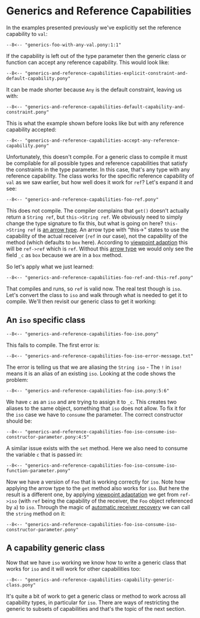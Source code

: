 # Generics and Reference Capabilities

In the examples presented previously we've explicitly set the reference capability to `val`:

```pony
--8<-- "generics-foo-with-any-val.pony:1:1"
```

If the capability is left out of the type parameter then the generic class or function can accept any reference capability. This would look like:

```pony
--8<-- "generics-and-reference-capabilities-explicit-constraint-and-default-capability.pony"
```

It can be made shorter because `Any` is the default constraint, leaving us with:

```pony
--8<-- "generics-and-reference-capabilities-default-capability-and-constraint.pony"
```

This is what the example shown before looks like but with any reference capability accepted:

```pony
--8<-- "generics-and-reference-capabilities-accept-any-reference-capability.pony"
```

Unfortunately, this doesn't compile. For a generic class to compile it must be compilable for all possible types and reference capabilities that satisfy the constraints in the type parameter. In this case, that's any type with any reference capability. The class works for the specific reference capability of `val` as we saw earlier, but how well does it work for `ref`? Let's expand it and see:

```pony
--8<-- "generics-and-reference-capabilities-foo-ref.pony"
```

This does not compile. The compiler complains that `get()` doesn't actually return a `String ref`, but `this->String ref`. We obviously need to simply change the type signature to fix this, but what is going on here?
`this->String ref` is [an arrow type](/reference-capabilities/arrow-types.md). An arrow type with "this->" states to use the capability of the actual receiver (`ref` in our case), not the capability of the method (which defaults to `box` here). According to [viewpoint adaption](/reference-capabilities/combining-capabilities.md) this will be `ref->ref` which is `ref`. Without this [arrow type](/reference-capabilities/arrow-types.md) we would only see the field `_c` as `box` because we are in a `box` method.

So let's apply what we just learned:

```pony
--8<-- "generics-and-reference-capabilities-foo-ref-and-this-ref.pony"
```

That compiles and runs, so `ref` is valid now. The real test though is `iso`. Let's convert the class to `iso` and walk through what is needed to get it to compile. We'll then revisit our generic class to get it working:

## An `iso` specific class

```pony
--8<-- "generics-and-reference-capabilities-foo-iso.pony"
```

This fails to compile. The first error is:

```error
--8<-- "generics-and-reference-capabilities-foo-iso-error-message.txt"
```

The error is telling us that we are aliasing the `String iso` - The `!` in `iso!` means it is an alias of an existing `iso`. Looking at the code shows the problem:

```pony
--8<-- "generics-and-reference-capabilities-foo-iso.pony:5:6"
```

We have `c` as an `iso` and are trying to assign it to `_c`. This creates two aliases to the same object, something that `iso` does not allow. To fix it for the `iso` case we have to `consume` the parameter. The correct constructor should be:

```pony
--8<-- "generics-and-reference-capabilities-foo-iso-consume-iso-constructor-parameter.pony:4:5"
```

A similar issue exists with the `set` method. Here we also need to consume the variable `c` that is passed in:

```pony
--8<-- "generics-and-reference-capabilities-foo-iso-consume-iso-function-parameter.pony"
```

Now we have a version of `Foo` that is working correctly for `iso`. Note how applying the arrow type to the `get` method also works for `iso`. But here the result is a different one, by applying [viewpoint adaptation](/reference-capabilities/combining-capabilities.md) we get from `ref->iso` (with `ref` being the capability of the receiver, the `Foo` object referenced by `a`) to `iso`. Through the magic of [automatic receiver recovery](/reference-capabilities/recovering-capabilities.md) we can call the `string` method on it:

```pony
--8<-- "generics-and-reference-capabilities-foo-iso-consume-iso-constructor-parameter.pony"
```

## A capability generic class

Now that we have `iso` working we know how to write a generic class that works for `iso` and it will work for other capabilities too:

```pony
--8<-- "generics-and-reference-capabilities-capability-generic-class.pony"
```

It's quite a bit of work to get a generic class or method to work across all capability types, in particular for `iso`. There are ways of restricting the generic to subsets of capabilities and that's the topic of the next section.
